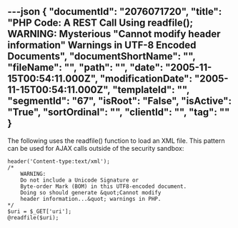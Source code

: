 ---json
{
  "documentId": "2076071720",
  "title": "PHP Code: A REST Call Using readfile(); WARNING: Mysterious &quot;Cannot modify header information&quot; Warnings in UTF-8 Encoded Documents",
  "documentShortName": "",
  "fileName": "",
  "path": "",
  "date": "2005-11-15T00:54:11.000Z",
  "modificationDate": "2005-11-15T00:54:11.000Z",
  "templateId": "",
  "segmentId": "67",
  "isRoot": "False",
  "isActive": "True",
  "sortOrdinal": "",
  "clientId": "",
  "tag": ""
}
---

The following uses the readfile() function to load an XML file. This pattern can be used for AJAX calls outside of the security sandbox:

    header('Content-type:text/xml');
    /*
        WARNING:
        Do not include a Unicode Signature or
        Byte-order Mark (BOM) in this UTF8-encoded document.
        Doing so should generate &quot;Cannot modify
        header information...&quot; warnings in PHP.
    */
    $uri = $_GET['uri'];
    @readfile($uri);

